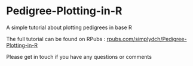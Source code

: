 # Pedigree-Plotting-in-R
A simple tutorial about plotting pedigrees in base R

The full tutorial can be found on RPubs :
<a href="https://rpubs.com/simplydch/Pedigree-Plotting-in-R">rpubs.com/simplydch/Pedigree-Plotting-in-R</a>

Please get in touch if you have any questions or comments
